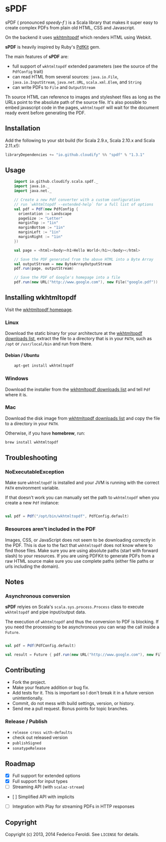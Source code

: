 # sPDF #

sPDF ( pronounced _speedy-f_ ) is a Scala library that makes it super easy to create complex PDFs from plain old HTML, CSS and Javascript.

On the backend it uses [wkhtmltopdf](http://github.com/antialize/wkhtmltopdf) which renders HTML using Webkit.

__sPDF__ is heavily inspired by Ruby's [PdfKit](https://github.com/pdfkit/pdfkit) gem.

The main features of __sPDF__ are:

* full support of `wkhtmltopdf` extended parameters (see the source of the `PdfConfig` trait)
* can read HTML from several sources: `java.io.File`, `java.io.InputStream`, `java.net.URL`, `scala.xml.Elem`, and `String`
* can write PDFs to `File` and `OutputStream`

Th source HTML can reference to images and stylesheet files as long as the URLs point to the absolute path of the source file.
It's also possible to embed javascript code in the pages, `wkhtmltopdf` will wait for the document ready event before generating the PDF.

## Installation ##

Add the following to your sbt build (for Scala 2.9.x, Scala 2.10.x and Scala 2.11.x!):

```scala
libraryDependencies += "io.github.cloudify" %% "spdf" % "1.3.1"
```

## Usage ##

```scala
	import io.github.cloudify.scala.spdf._
	import java.io._
	import java.net._

	// Create a new Pdf converter with a custom configuration
	// run `wkhtmltopdf --extended-help` for a full list of options
	val pdf = Pdf(new PdfConfig {
	  orientation := Landscape
	  pageSize := "Letter"
	  marginTop := "1in"
	  marginBottom := "1in"
	  marginLeft := "1in"
	  marginRight := "1in"
	})

	val page = <html><body><h1>Hello World</h1></body></html>

	// Save the PDF generated from the above HTML into a Byte Array
	val outputStream = new ByteArrayOutputStream
	pdf.run(page, outputStream)

	// Save the PDF of Google's homepage into a file
	pdf.run(new URL("http://www.google.com"), new File("google.pdf"))
```

## Installing wkhtmltopdf ##

Visit the [wkhtmltopdf homepage](http://code.google.com/p/wkhtmltopdf/).

### Linux

Download the static binary for your architecture at the [wkhtmltopdf downloads list](http://code.google.com/p/wkhtmltopdf/downloads/list), extract the file to a directory that is in your `PATH`, such as `/opt` or `/usr/local/bin` and run from there.

#### Debian / Ubuntu ####

```sh
	apt-get install wkhtmltopdf
```

### Windows

Download the installer from the [wkhtmltopdf downloads list](http://code.google.com/p/wkhtmltopdf/downloads/list) and tell `Pdf` where it is.

### Mac

Download the disk image from [wkhtmltopdf downloads list](http://code.google.com/p/wkhtmltopdf/downloads/list) and copy the file to a directory in your `PATH`.

Otherwise, if you have __homebrew__, run:

```sh
brew install wkhtmltopdf
```

## Troubleshooting ##

### NoExecutableException ###

Make sure `wkhtmltopdf` is installed and your JVM is running with the correct `PATH` environment variable.

If that doesn't work you can manually set the path to `wkhtmltopdf` when you create a new `Pdf` instance:

```scala

val pdf = Pdf("/opt/bin/wkhtmltopdf", PdfConfig.default)

```

### Resources aren't included in the PDF ###

Images, CSS, or JavaScript does not seem to be downloading correctly in the PDF. This is due to the fact that `wkhtmltopdf` does not know where to find those files. Make sure you are using absolute paths (start with forward slash) to your resources. If you are using PDFKit to generate PDFs from a raw HTML source make sure you use complete paths (either file paths or urls including the domain).

## Notes ##

### Asynchronous conversion ###

__sPDF__ relyies on Scala's `scala.sys.process.Process` class to execute `wkhtmltopdf` and pipe input/output data.

The execution of `wkhtmltopdf` and thus the conversion to PDF is blocking. If you need the processing to be asynchronous you can wrap the call inside a `Future`.

```scala

val pdf = Pdf(PdfConfig.default)

val result = Future { pdf.run(new URL("http://www.google.com"), new File("google.pdf")) }

```

## Contributing ##

* Fork the project.
* Make your feature addition or bug fix.
* Add tests for it. This is important so I don't break it in a future version unintentionally.
* Commit, do not mess with build settings, version, or history.
* Send me a pull request. Bonus points for topic branches.

### Release / Publish ###

* `release cross with-defaults`
* check out released version
* `publishSigned`
* `sonatypeRelease`

## Roadmap ##

- [X] Full support for extended options
- [X] Full support for input types
- [ ] Streaming API (with `scalaz-stream`)
- [ ] Simplified API with implicits
- [ ] Integration with Play for streaming PDFs in HTTP responses

## Copyright ##

Copyright (c) 2013, 2014 Federico Feroldi. See `LICENSE` for details.
